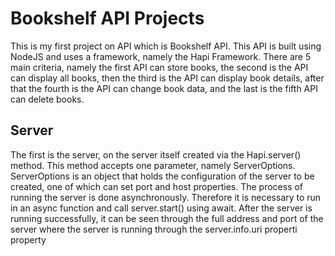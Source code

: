 # Bookshelf API Projects
This is my first project on API which is Bookshelf API. This API is built using NodeJS and uses a framework, namely the Hapi Framework. There are 5 main criteria, namely the first API can store books, the second is the API can display all books, then the third is the API can display book details, after that the fourth is the API can change book data, and the last is the fifth API can delete books.

## Server<br>
The first is the server, on the server itself created via the Hapi.server() method. This method accepts one parameter, namely ServerOptions. ServerOptions is an object that holds the configuration of the server to be created, one of which can set port and host properties. The process of running the server is done asynchronously. Therefore it is necessary to run in an async function and call server.start() using await. After the server is running successfully, it can be seen through the full address and port of the server where the server is running through the server.info.uri properti property

## 